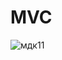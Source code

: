 # MVC
![мдк11](https://user-images.githubusercontent.com/85027066/230656999-67cceda1-a637-41e1-8077-69843516c895.png)
